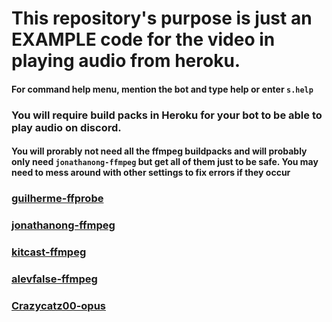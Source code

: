 # This repository's purpose is just an EXAMPLE code for the video in playing audio from heroku. 
#### For command help menu, mention the bot and type help or enter `s.help`
### You will require build packs in Heroku for your bot to be able to play audio on discord. 
#### You will prorably not need all the ffmpeg buildpacks and will probably only need `jonathanong-ffmpeg` but get all of them just to be safe. You may need to mess around with other settings to fix errors if they occur
### [guilherme-ffprobe](https://github.com/guilherme-otran/heroku-buildpack-ffprobe.git)
### [jonathanong-ffmpeg](https://github.com/jonathanong/heroku-buildpack-ffmpeg-latest.git)
### [kitcast-ffmpeg](https://github.com/kitcast/buildpack-ffmpeg.git)
### [alevfalse-ffmpeg](https://github.com/alevfalse/heroku-buildpack-ffmpeg.git)
### [Crazycatz00-opus](https://github.com/Crazycatz00/heroku-buildpack-libopus.git)
